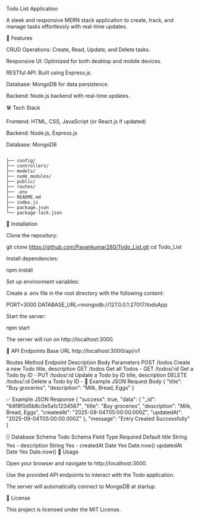 Todo List Application

A sleek and responsive MERN stack application to create, track, and manage tasks effortlessly with real-time updates.

🚀 Features

CRUD Operations: Create, Read, Update, and Delete tasks.

Responsive UI: Optimized for both desktop and mobile devices.

RESTful API: Built using Express.js.

Database: MongoDB for data persistence.

Backend: Node.js backend with real-time updates.

🛠 Tech Stack

Frontend: HTML, CSS, JavaScript (or React.js if updated)

Backend: Node.js, Express.js

Database: MongoDB

```📂 Project Structure

├── config/
├── controllers/
├── models/
├── node_modules/
├── public/
├── routes/
├── .env
├── README.md
├── index.js
├── package.json
└── package-lock.json
```



🧩 Installation

Clone the repository:

git clone https://github.com/Pavankumar280/Todo_List.git
cd Todo_List


Install dependencies:

npm install


Set up environment variables:

Create a .env file in the root directory with the following content:

PORT=3000
DATABASE_URL=mongodb://127.0.0.1:27017/todoApp


Start the server:

npm start


The server will run on http://localhost:3000.

📡 API Endpoints
Base URL
http://localhost:3000/api/v1

Routes
Method	Endpoint	Description	Body Parameters
POST	/todos	Create a new Todo	title, description
GET	/todos	Get all Todos	-
GET	/todos/:id	Get a Todo by ID	-
PUT	/todos/:id	Update a Todo by ID	title, description
DELETE	/todos/:id	Delete a Todo by ID	-
🧪 Example JSON Request Body
{
  "title": "Buy groceries",
  "description": "Milk, Bread, Eggs"
}

✅ Example JSON Response
{
  "success": true,
  "data": {
    "_id": "64f8f0d5b8c0e5a1c1234567",
    "title": "Buy groceries",
    "description": "Milk, Bread, Eggs",
    "createdAt": "2025-09-04T05:00:00.000Z",
    "updatedAt": "2025-09-04T05:00:00.000Z"
  },
  "message": "Entry Created Successfully"
}

🗄️ Database Schema
Todo Schema
Field	Type	Required	Default
title	String	Yes	-
description	String	Yes	-
createdAt	Date	Yes	Date.now()
updatedAt	Date	Yes	Date.now()
🎨 Usage

Open your browser and navigate to http://localhost:3000.

Use the provided API endpoints to interact with the Todo application.

The server will automatically connect to MongoDB at startup.

🤝 License

This project is licensed under the MIT License.



